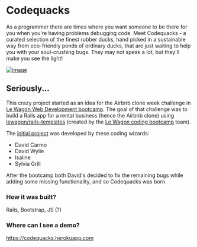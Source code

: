# Codequacks

As a programmer there are times where you want someone to be there for you when you're having problems debugging code. 
Meet Codequacks - a curated selection of the finest rubber ducks, hand picked in a sustainable way from eco-friendly ponds of ordinary ducks, that are just waiting to help you with your soul-crushing bugs.
They may not speak a lot, but they'll make you see the light!

[![image](https://user-images.githubusercontent.com/16320169/122678754-fac41a00-d1df-11eb-935b-881c263ece9f.png)](https://codequacks.herokuapp.com/)

## Seriously...

This crazy project started as an idea for the Airbnb clone week challenge in [Le Wagon Web Development bootcamp](https://www.lewagon.com/lisbon/web-development-course/full-time#curriculum). The goal of that challenge was to build a Rails app for a rental business (hence the Airbnb clone) using [lewagon/rails-templates](https://github.com/lewagon/rails-templates) (created by the [Le Wagon coding bootcamp](https://www.lewagon.com) team).

The [initial project](https://github.com/dc-lewagon/Airdnd) was developed by these coding wizards:
* David Carmo
* David Wylie
* Isaline
* Sylvia Grill

After the bootcamp both David's decided to fix the remaining bugs while adding some missing functionality, and so Codequacks was born.
    
### How it was built?
Rails, Bootstrap, JS (?)

### Where can I see a demo?
<https://codequacks.herokuapp.com>
